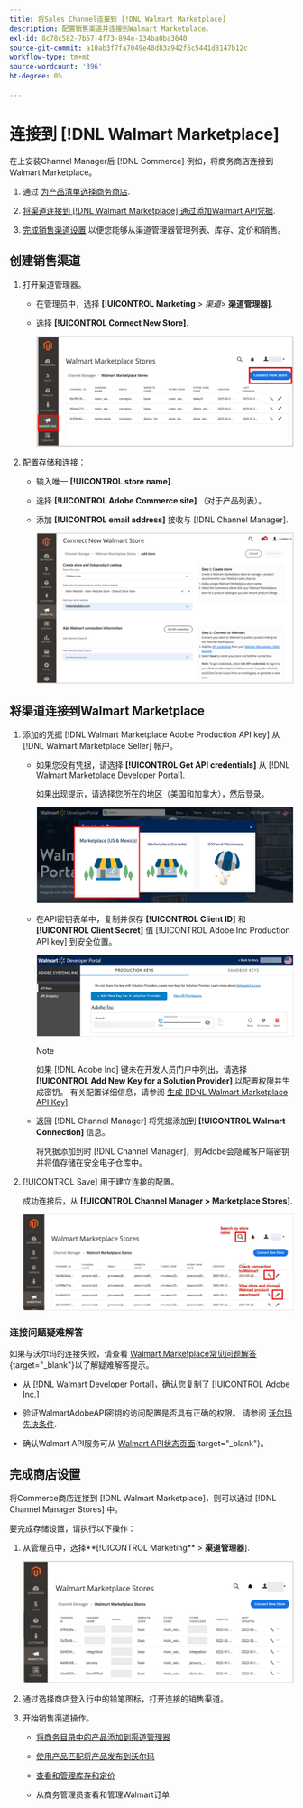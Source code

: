 ```yaml
---
title: 将Sales Channel连接到 [!DNL Walmart Marketplace]
description: 配置销售渠道并连接到Walmart Marketplace。
exl-id: 8c78c582-7b57-4f73-894e-134ba0ba3640
source-git-commit: a10ab3f7fa7049e48d83a942f6c5441d8147b12c
workflow-type: tm+mt
source-wordcount: '396'
ht-degree: 0%

---
```



# 连接到 [!DNL Walmart Marketplace]

在上安装Channel Manager后 [!DNL Commerce] 例如，将商务商店连接到Walmart Marketplace。

1. 通过 [为产品清单选择商务商店](#select-the-commerce-store-for-the-sales-channel).

1. [将渠道连接到 [!DNL Walmart Marketplace] 通过添加Walmart API凭据](#connect-the-channel-to-walmart-marketplace).

1. [完成销售渠道设置](#complete-store-setup) 以便您能够从渠道管理器管理列表、库存、定价和销售。

## 创建销售渠道

1. 打开渠道管理器。

   - 在管理员中，选择 **[!UICONTROL Marketing** > _渠道&#x200B;_> **渠道管理器]**.

   - 选择 **[!UICONTROL Connect New Store]**.

      ![将Commerce商店连接到 [!DNL Walmart Marketplace] 从 [!DNL Channel Manager]](assets/connect-commerce-store-to-marketplace.png)


1. 配置存储和连接：

   - 输入唯一 **[!UICONTROL store name]**.

   - 选择 **[!UICONTROL Adobe Commerce site]** （对于产品列表）。

   - 添加 **[!UICONTROL email address]** 接收与 [!DNL Channel Manager].

      ![配置商务与 [!DNL Walmart Marketplace] 从 [!DNL Channel Manager]](assets/configure-commerce-to-marketplace-connection.png)

## 将渠道连接到Walmart Marketplace

1. 添加的凭据 [!DNL Walmart Marketplace Adobe Production API key] 从 [!DNL Walmart Marketplace Seller] 帐户。

   - 如果您没有凭据，请选择 **[!UICONTROL Get API credentials]** 从 [!DNL Walmart Marketplace Developer Portal].

      如果出现提示，请选择您所在的地区（美国和加拿大），然后登录。

      ![[!DNL Walmart Marketplace] 帐户登录](assets/walmart-marketplace-login-page.png)

   - 在API密钥表单中，复制并保存 **[!UICONTROL Client ID]** 和 **[!UICONTROL Client Secret]** 值 [!UICONTROL Adobe Inc Production API key] 到安全位置。

      ![[!DNL Walmart Marketplace API key] 配置页面](assets/walmart-api-key-management-form.png)

      >[!NOTE]
      >
      >如果 [!DNL Adobe Inc] 键未在开发人员门户中列出，请选择 **[!UICONTROL Add New Key for a Solution Provider]** 以配置权限并生成密钥。 有关配置详细信息，请参阅 [生成 [!DNL Walmart Marketplace API Key]](walmart-prerequisites.md#generate-a-walmart-marketplace-api-key).

   - 返回 [!DNL Channel Manager] 将凭据添加到 **[!UICONTROL Walmart Connection]** 信息。

      将凭据添加到时 [!DNL Channel Manager]，则Adobe会隐藏客户端密钥并将值存储在安全电子仓库中。

1. [!UICONTROL Save] 用于建立连接的配置。

   成功连接后，从 **[!UICONTROL Channel Manager > Marketplace Stores]**.

   ![[!DNL Walmart Marketplace API key] 配置页面](assets/manage-connected-stores.png)


### 连接问题疑难解答

如果与沃尔玛的连接失败，请查看 [Walmart Marketplace常见问题解答](https://developer.walmart.com/faq/us/faq-auth/){target=&quot;_blank&quot;}以了解疑难解答提示。

- 从 [!DNL Walmart Developer Portal]，确认您复制了 [!UICONTROL Adobe Inc.]

- 验证WalmartAdobeAPI密钥的访问配置是否具有正确的权限。 请参阅 [沃尔玛先决条件](walmart-prerequisites.md##generate-a-walmart-marketplace-api-key).

- 确认Walmart API服务可从 [Walmart API状态页面](https://developer.walmart.com/us/whats-new/new-api-status-information-now-available/){target=&quot;_blank&quot;}。

## 完成商店设置

将Commerce商店连接到 [!DNL Walmart Marketplace]，则可以通过 [!DNL Channel Manager Stores] 中。

要完成存储设置，请执行以下操作：

1. 从管理员中，选择**[!UICONTROL Marketing** > **渠道管理器**].

   ![[!DNL Walmart Marketplace API key] 配置页面](assets/connect-commerce-store-config.png)

1. 通过选择商店登入行中的铅笔图标，打开连接的销售渠道。

1. 开始销售渠道操作。

   - [将商务目录中的产品添加到渠道管理器](add-products-to-connected-channel.md)

   - [使用产品匹配将产品发布到沃尔玛](publish-listings-to-marketplace.md)

   - [查看和管理库存和定价](inventory-and-price-updates.md)

   - 从商务管理员查看和管理Walmart订单
